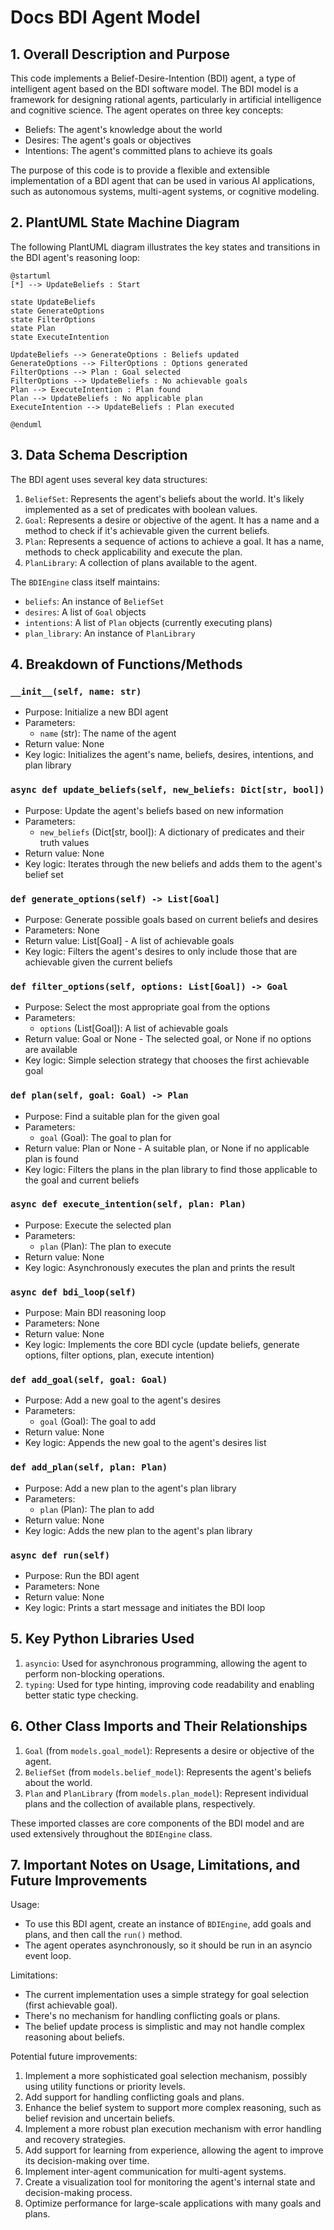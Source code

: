 # Docs BDI Agent Model

## 1. Overall Description and Purpose

This code implements a Belief-Desire-Intention (BDI) agent, a type of intelligent agent based on the BDI software model. The BDI model is a framework for designing rational agents, particularly in artificial intelligence and cognitive science. The agent operates on three key concepts:

- Beliefs: The agent's knowledge about the world
- Desires: The agent's goals or objectives
- Intentions: The agent's committed plans to achieve its goals

The purpose of this code is to provide a flexible and extensible implementation of a BDI agent that can be used in various AI applications, such as autonomous systems, multi-agent systems, or cognitive modeling.

## 2. PlantUML State Machine Diagram

The following PlantUML diagram illustrates the key states and transitions in the BDI agent's reasoning loop:

```
@startuml
[*] --> UpdateBeliefs : Start

state UpdateBeliefs
state GenerateOptions
state FilterOptions
state Plan
state ExecuteIntention

UpdateBeliefs --> GenerateOptions : Beliefs updated
GenerateOptions --> FilterOptions : Options generated
FilterOptions --> Plan : Goal selected
FilterOptions --> UpdateBeliefs : No achievable goals
Plan --> ExecuteIntention : Plan found
Plan --> UpdateBeliefs : No applicable plan
ExecuteIntention --> UpdateBeliefs : Plan executed

@enduml

```

## 3. Data Schema Description

The BDI agent uses several key data structures:

1. `BeliefSet`: Represents the agent's beliefs about the world. It's likely implemented as a set of predicates with boolean values.
2. `Goal`: Represents a desire or objective of the agent. It has a name and a method to check if it's achievable given the current beliefs.
3. `Plan`: Represents a sequence of actions to achieve a goal. It has a name, methods to check applicability and execute the plan.
4. `PlanLibrary`: A collection of plans available to the agent.

The `BDIEngine` class itself maintains:

- `beliefs`: An instance of `BeliefSet`
- `desires`: A list of `Goal` objects
- `intentions`: A list of `Plan` objects (currently executing plans)
- `plan_library`: An instance of `PlanLibrary`

## 4. Breakdown of Functions/Methods

### `__init__(self, name: str)`

- Purpose: Initialize a new BDI agent
- Parameters:
    - `name` (str): The name of the agent
- Return value: None
- Key logic: Initializes the agent's name, beliefs, desires, intentions, and plan library

### `async def update_beliefs(self, new_beliefs: Dict[str, bool])`

- Purpose: Update the agent's beliefs based on new information
- Parameters:
    - `new_beliefs` (Dict[str, bool]): A dictionary of predicates and their truth values
- Return value: None
- Key logic: Iterates through the new beliefs and adds them to the agent's belief set

### `def generate_options(self) -> List[Goal]`

- Purpose: Generate possible goals based on current beliefs and desires
- Parameters: None
- Return value: List[Goal] - A list of achievable goals
- Key logic: Filters the agent's desires to only include those that are achievable given the current beliefs

### `def filter_options(self, options: List[Goal]) -> Goal`

- Purpose: Select the most appropriate goal from the options
- Parameters:
    - `options` (List[Goal]): A list of achievable goals
- Return value: Goal or None - The selected goal, or None if no options are available
- Key logic: Simple selection strategy that chooses the first achievable goal

### `def plan(self, goal: Goal) -> Plan`

- Purpose: Find a suitable plan for the given goal
- Parameters:
    - `goal` (Goal): The goal to plan for
- Return value: Plan or None - A suitable plan, or None if no applicable plan is found
- Key logic: Filters the plans in the plan library to find those applicable to the goal and current beliefs

### `async def execute_intention(self, plan: Plan)`

- Purpose: Execute the selected plan
- Parameters:
    - `plan` (Plan): The plan to execute
- Return value: None
- Key logic: Asynchronously executes the plan and prints the result

### `async def bdi_loop(self)`

- Purpose: Main BDI reasoning loop
- Parameters: None
- Return value: None
- Key logic: Implements the core BDI cycle (update beliefs, generate options, filter options, plan, execute intention)

### `def add_goal(self, goal: Goal)`

- Purpose: Add a new goal to the agent's desires
- Parameters:
    - `goal` (Goal): The goal to add
- Return value: None
- Key logic: Appends the new goal to the agent's desires list

### `def add_plan(self, plan: Plan)`

- Purpose: Add a new plan to the agent's plan library
- Parameters:
    - `plan` (Plan): The plan to add
- Return value: None
- Key logic: Adds the new plan to the agent's plan library

### `async def run(self)`

- Purpose: Run the BDI agent
- Parameters: None
- Return value: None
- Key logic: Prints a start message and initiates the BDI loop

## 5. Key Python Libraries Used

1. `asyncio`: Used for asynchronous programming, allowing the agent to perform non-blocking operations.
2. `typing`: Used for type hinting, improving code readability and enabling better static type checking.

## 6. Other Class Imports and Their Relationships

1. `Goal` (from `models.goal_model`): Represents a desire or objective of the agent.
2. `BeliefSet` (from `models.belief_model`): Represents the agent's beliefs about the world.
3. `Plan` and `PlanLibrary` (from `models.plan_model`): Represent individual plans and the collection of available plans, respectively.

These imported classes are core components of the BDI model and are used extensively throughout the `BDIEngine` class.

## 7. Important Notes on Usage, Limitations, and Future Improvements

Usage:

- To use this BDI agent, create an instance of `BDIEngine`, add goals and plans, and then call the `run()` method.
- The agent operates asynchronously, so it should be run in an asyncio event loop.

Limitations:

- The current implementation uses a simple strategy for goal selection (first achievable goal).
- There's no mechanism for handling conflicting goals or plans.
- The belief update process is simplistic and may not handle complex reasoning about beliefs.

Potential future improvements:

1. Implement a more sophisticated goal selection mechanism, possibly using utility functions or priority levels.
2. Add support for handling conflicting goals and plans.
3. Enhance the belief system to support more complex reasoning, such as belief revision and uncertain beliefs.
4. Implement a more robust plan execution mechanism with error handling and recovery strategies.
5. Add support for learning from experience, allowing the agent to improve its decision-making over time.
6. Implement inter-agent communication for multi-agent systems.
7. Create a visualization tool for monitoring the agent's internal state and decision-making process.
8. Optimize performance for large-scale applications with many goals and plans.